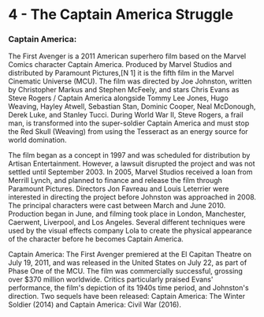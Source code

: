# 4 - The Captain America Struggle

### Captain America:
 The First Avenger is a 2011 American superhero film based on the Marvel Comics character Captain America. Produced by Marvel Studios and distributed by Paramount Pictures,[N 1] it is the fifth film in the Marvel Cinematic Universe (MCU). The film was directed by Joe Johnston, written by Christopher Markus and Stephen McFeely, and stars Chris Evans as Steve Rogers / Captain America alongside Tommy Lee Jones, Hugo Weaving, Hayley Atwell, Sebastian Stan, Dominic Cooper, Neal McDonough, Derek Luke, and Stanley Tucci. During World War II, Steve Rogers, a frail man, is transformed into the super-soldier Captain America and must stop the Red Skull (Weaving) from using the Tesseract as an energy source for world domination.

The film began as a concept in 1997 and was scheduled for distribution by Artisan Entertainment. However, a lawsuit disrupted the project and was not settled until September 2003. In 2005, Marvel Studios received a loan from Merrill Lynch, and planned to finance and release the film through Paramount Pictures. Directors Jon Favreau and Louis Leterrier were interested in directing the project before Johnston was approached in 2008. The principal characters were cast between March and June 2010. Production began in June, and filming took place in London, Manchester, Caerwent, Liverpool, and Los Angeles. Several different techniques were used by the visual effects company Lola to create the physical appearance of the character before he becomes Captain America.

Captain America: The First Avenger premiered at the El Capitan Theatre on July 19, 2011, and was released in the United States on July 22, as part of Phase One of the MCU. The film was commercially successful, grossing over $370 million worldwide. Critics particularly praised Evans' performance, the film's depiction of its 1940s time period, and Johnston's direction. Two sequels have been released: Captain America: The Winter Soldier (2014) and Captain America: Civil War (2016).